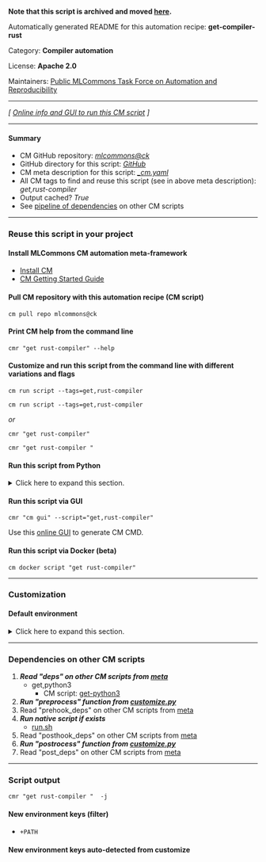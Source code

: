 **Note that this script is archived and moved [here](https://github.com/mlcommons/cm4mlops/tree/main/script/get-compiler-rust).**



Automatically generated README for this automation recipe: **get-compiler-rust**

Category: **Compiler automation**

License: **Apache 2.0**

Maintainers: [Public MLCommons Task Force on Automation and Reproducibility](https://github.com/mlcommons/ck/blob/master/docs/taskforce.md)

---
*[ [Online info and GUI to run this CM script](https://access.cknowledge.org/playground/?action=scripts&name=get-compiler-rust,97ffbd9e537b4b59) ]*

---
#### Summary

* CM GitHub repository: *[mlcommons@ck](https://github.com/mlcommons/ck/tree/dev/cm-mlops)*
* GitHub directory for this script: *[GitHub](https://github.com/mlcommons/ck/tree/dev/cm-mlops/script/get-compiler-rust)*
* CM meta description for this script: *[_cm.yaml](_cm.yaml)*
* All CM tags to find and reuse this script (see in above meta description): *get,rust-compiler*
* Output cached? *True*
* See [pipeline of dependencies](#dependencies-on-other-cm-scripts) on other CM scripts


---
### Reuse this script in your project

#### Install MLCommons CM automation meta-framework

* [Install CM](https://access.cknowledge.org/playground/?action=install)
* [CM Getting Started Guide](https://github.com/mlcommons/ck/blob/master/docs/getting-started.md)

#### Pull CM repository with this automation recipe (CM script)

```cm pull repo mlcommons@ck```

#### Print CM help from the command line

````cmr "get rust-compiler" --help````

#### Customize and run this script from the command line with different variations and flags

`cm run script --tags=get,rust-compiler`

`cm run script --tags=get,rust-compiler `

*or*

`cmr "get rust-compiler"`

`cmr "get rust-compiler " `


#### Run this script from Python

<details>
<summary>Click here to expand this section.</summary>

```python

import cmind

r = cmind.access({'action':'run'
                  'automation':'script',
                  'tags':'get,rust-compiler'
                  'out':'con',
                  ...
                  (other input keys for this script)
                  ...
                 })

if r['return']>0:
    print (r['error'])

```

</details>


#### Run this script via GUI

```cmr "cm gui" --script="get,rust-compiler"```

Use this [online GUI](https://cKnowledge.org/cm-gui/?tags=get,rust-compiler) to generate CM CMD.

#### Run this script via Docker (beta)

`cm docker script "get rust-compiler" `

___
### Customization

#### Default environment

<details>
<summary>Click here to expand this section.</summary>

These keys can be updated via `--env.KEY=VALUE` or `env` dictionary in `@input.json` or using script flags.


</details>

___
### Dependencies on other CM scripts


  1. ***Read "deps" on other CM scripts from [meta](https://github.com/mlcommons/ck/tree/dev/cm-mlops/script/get-compiler-rust/_cm.yaml)***
     * get,python3
       - CM script: [get-python3](https://github.com/mlcommons/ck/tree/master/cm-mlops/script/get-python3)
  1. ***Run "preprocess" function from [customize.py](https://github.com/mlcommons/ck/tree/dev/cm-mlops/script/get-compiler-rust/customize.py)***
  1. Read "prehook_deps" on other CM scripts from [meta](https://github.com/mlcommons/ck/tree/dev/cm-mlops/script/get-compiler-rust/_cm.yaml)
  1. ***Run native script if exists***
     * [run.sh](https://github.com/mlcommons/ck/tree/dev/cm-mlops/script/get-compiler-rust/run.sh)
  1. Read "posthook_deps" on other CM scripts from [meta](https://github.com/mlcommons/ck/tree/dev/cm-mlops/script/get-compiler-rust/_cm.yaml)
  1. ***Run "postrocess" function from [customize.py](https://github.com/mlcommons/ck/tree/dev/cm-mlops/script/get-compiler-rust/customize.py)***
  1. Read "post_deps" on other CM scripts from [meta](https://github.com/mlcommons/ck/tree/dev/cm-mlops/script/get-compiler-rust/_cm.yaml)

___
### Script output
`cmr "get rust-compiler "  -j`
#### New environment keys (filter)

* `+PATH`
#### New environment keys auto-detected from customize

